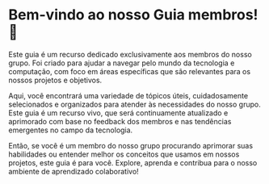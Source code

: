 # Bem-vindo ao nosso Guia membros! 🚀

Este guia é um recurso dedicado exclusivamente aos membros do nosso grupo. Foi criado para ajudar a navegar pelo mundo da tecnologia e computação, com foco em áreas específicas que são relevantes para os nossos projetos e objetivos.

Aqui, você encontrará uma variedade de tópicos úteis, cuidadosamente selecionados e organizados para atender às necessidades do nosso grupo. Este guia é um recurso vivo, que será continuamente atualizado e aprimorado com base no feedback dos membros e nas tendências emergentes no campo da tecnologia.

Então, se você é um membro do nosso grupo procurando aprimorar suas habilidades ou entender melhor os conceitos que usamos em nossos projetos, este guia é para você. Explore, aprenda e contribua para o nosso ambiente de aprendizado colaborativo!
